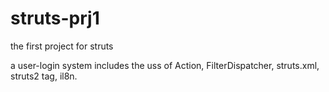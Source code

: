 # struts-prj1
the first project for struts  

a user-login system includes the uss of Action, FilterDispatcher, struts.xml, struts2 tag, il8n.
